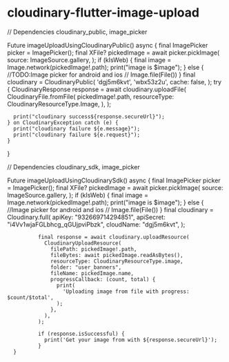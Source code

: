# cloudinary-flutter-image-upload

// Dependencies cloudinary_public, image_picker

Future<void> imageUploadUsingCloudinaryPublic() async {
    final ImagePicker picker = ImagePicker();
    final XFile? pickedImage = await picker.pickImage(
      source: ImageSource.gallery,
    );
    if (kIsWeb) {
      final image = Image.network(pickedImage!.path);
      print("image is $image");
    } else {
      //TODO:Image picker for android and ios
      // Image.file(File())
    }
    final cloudinary = CloudinaryPublic(
      'dgj5m6kvt',
      'wbx53z2u',
      cache: false,
    );
    try {
      CloudinaryResponse response = await cloudinary.uploadFile(
        CloudinaryFile.fromFile(
          pickedImage!.path,
          resourceType: CloudinaryResourceType.Image,
        ),
      );

      print("cloudinary success${response.secureUrl}");
    } on CloudinaryException catch (e) {
      print("cloudinary failure ${e.message}");
      print("cloudinary failure ${e.request}");
    }
  }


// Dependencies cloudinary_sdk, image_picker


Future<void> imageUploadUsingCloudinarySdk() async {
    final ImagePicker picker = ImagePicker();
              final XFile? pickedImage = await picker.pickImage(
                source: ImageSource.gallery,
              );
              if (kIsWeb) {
                final image = Image.network(pickedImage!.path);
                print("image is $image");
              } else {
                //Image picker for android and ios
                // Image.file(File())
              }
              final cloudinary = Cloudinary.full(
                apiKey: "932669714294851",
                apiSecret: "i4Vv1wjaFGLbhcg_qGUjpviPbzk",
                cloudName: "dgj5m6kvt",
              );

              final response = await cloudinary.uploadResource(
                CloudinaryUploadResource(
                  filePath: pickedImage!.path,
                  fileBytes: await pickedImage.readAsBytes(),
                  resourceType: CloudinaryResourceType.image,
                  folder: "user_banners",
                  fileName: pickedImage.name,
                  progressCallback: (count, total) {
                    print(
                      'Uploading image from file with progress: $count/$total',
                    );
                  },
                ),
              );

              if (response.isSuccessful) {
                print('Get your image from with ${response.secureUrl}');
              }
      }
